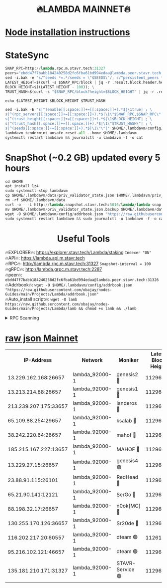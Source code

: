 <h1 align="center"> 🔥LAMBDA MAINNET🔥</h1>


[Node installation instructions](https://github.com/obajay/nodes-Guides/tree/main/Projects/Lambda)
=


# StateSync
```python
SNAP_RPC=http://lambda.rpc.m.stavr.tech:31327
peers="ebdd47f7babb184240258d2fc6fba61bd994edaa@lambda.peer.stavr.tech:31326" 
sed -i.bak -e "s/^seeds *=.*/seeds = \"$SEEDS\"/; s/^persistent_peers *=.*/persistent_peers = \"$PEERS\"/" $HOME/.lambdavm/config/config.toml
LATEST_HEIGHT=$(curl -s $SNAP_RPC/block | jq -r .result.block.header.height); \
BLOCK_HEIGHT=$((LATEST_HEIGHT - 100)); \
TRUST_HASH=$(curl -s "$SNAP_RPC/block?height=$BLOCK_HEIGHT" | jq -r .result.block_id.hash)

echo $LATEST_HEIGHT $BLOCK_HEIGHT $TRUST_HASH

sed -i.bak -E "s|^(enable[[:space:]]+=[[:space:]]+).*$|\1true| ; \
s|^(rpc_servers[[:space:]]+=[[:space:]]+).*$|\1\"$SNAP_RPC,$SNAP_RPC\"| ; \
s|^(trust_height[[:space:]]+=[[:space:]]+).*$|\1$BLOCK_HEIGHT| ; \
s|^(trust_hash[[:space:]]+=[[:space:]]+).*$|\1\"$TRUST_HASH\"| ; \
s|^(seeds[[:space:]]+=[[:space:]]+).*$|\1\"\"|" $HOME/.lambdavm/config/config.toml
lambdavm tendermint unsafe-reset-all --home $HOME/.lambdavm
systemctl restart lambdavm && journalctl -u lambdavm -f -o cat

```
# SnapShot (~0.2 GB) updated every 5 hours
```python
cd $HOME
apt install lz4
sudo systemctl stop lambdavm
cp $HOME/.lambdavm/data/priv_validator_state.json $HOME/.lambdavm/priv_validator_state.json.backup
rm -rf $HOME/.lambdavm/data
curl -o - -L http://lambda.snapshot.stavr.tech:5016/lambda/lambda-snap.tar.lz4 | lz4 -c -d - | tar -x -C $HOME/.lambdavm --strip-components 2
mv $HOME/.lambdavm/priv_validator_state.json.backup $HOME/.lambdavm/data/priv_validator_state.json
wget -O $HOME/.lambdavm/config/addrbook.json "https://raw.githubusercontent.com/obajay/nodes-Guides/main/Projects/Lambda/addrbook.json"
sudo systemctl restart lambdavm && sudo journalctl -u lambdavm -f -o cat
```
 <h1 align="center"> Useful Tools</h1>

🔥EXPLORER🔥:      https://explorer.stavr.tech/Lambda/staking	        `Indexer "ON"` \
🔥API🔥: 			 		 https://lambda.api.m.stavr.tech \
🔥RPC🔥:           http://lambda.rpc.m.stavr.tech:31327	              `Snapshot-interval = 100` \
🔥gRPC🔥:          http://lambda.grpc.m.stavr.tech:2287 \
🔥peer🔥:					 `ebdd47f7babb184240258d2fc6fba61bd994edaa@lambda.peer.stavr.tech:31326` \
🔥Addrbook🔥:    ```wget -O $HOME/.lambdavm/config/addrbook.json "https://raw.githubusercontent.com/obajay/nodes-Guides/main/Projects/Lambda/addrbook.json"``` \
🔥Auto_install script🔥: ```wget -O lamb https://raw.githubusercontent.com/obajay/nodes-Guides/main/Projects/Lambda/lamb && chmod +x lamb && ./lamb```


<details>
<summary>RPC Scanning</summary>

<h2 align="center"> We scan nodes in real time every 4 hours. And we provide the final result of RPC endpoints.
We cannot influence the operation of these nodes in any way. </h2>


```python
If Voting Power is higher than 0 --> then the Node is a validator of the network and may be subject to attack and be a potential threat to the chain.
```
```python
We marked such validators with a red symbol
```

</details>

[raw json Mainnet](https://rpc-check.lambm.stavr.tech/lambm/rpc-lambm-result.json)
=


<table><tr><th>IP-Address</th><th>Network</th><th>Moniker</th><th>Latest Block Height</th><th>Earliest Block Height</th><th>Catching Up</th><th>Tx Index</th><th>Voting Power</th><th>Scan Time</th></tr><tr><td>13.229.162.168:26657</td><td>lambda_92000-1</td><td>genesis2 🔴</td><td>11296276</td><td>1</td><td>False</td><td>on</td><td>16689330</td><td>2024-01-23T09:10:18.025833806UTC</td></tr><tr><td>13.213.214.88:26657</td><td>lambda_92000-1</td><td>genesis1 🔴</td><td>11296276</td><td>1</td><td>False</td><td>on</td><td>107835</td><td>2024-01-23T09:10:23.153469792UTC</td></tr><tr><td>213.239.207.175:33657</td><td>lambda_92000-1</td><td>landeros 🔴</td><td>11296274</td><td>8136001</td><td>False</td><td>off</td><td>1396289</td><td>2024-01-23T09:10:11.914835618UTC</td></tr><tr><td>65.109.88.254:29657</td><td>lambda_92000-1</td><td>ksalab 🔴</td><td>11296277</td><td>8715001</td><td>False</td><td>on</td><td>510465</td><td>2024-01-23T09:10:28.268544844UTC</td></tr><tr><td>38.242.220.64:26657</td><td>lambda_92000-1</td><td>mahof 🔴</td><td>11296273</td><td>10131001</td><td>False</td><td>off</td><td>770350</td><td>2024-01-23T09:10:05.305269033UTC</td></tr><tr><td>185.215.167.227:13657</td><td>lambda_92000-1</td><td>MAHOF 🔴</td><td>11296276</td><td>10134001</td><td>False</td><td>on</td><td>2051510</td><td>2024-01-23T09:10:21.854814672UTC</td></tr><tr><td>13.229.27.15:26657</td><td>lambda_92000-1</td><td>genesis4 🟢</td><td>11296276</td><td>11043001</td><td>False</td><td>on</td><td>0</td><td>2024-01-23T09:10:21.423104491UTC</td></tr><tr><td>23.88.91.115:26101</td><td>lambda_92000-1</td><td>RedHead 🔴</td><td>11296274</td><td>11196274</td><td>False</td><td>off</td><td>553202</td><td>2024-01-23T09:10:12.154834552UTC</td></tr><tr><td>65.21.90.141:12121</td><td>lambda_92000-1</td><td>SerGo 🔴</td><td>11296277</td><td>11196277</td><td>False</td><td>off</td><td>10611940</td><td>2024-01-23T09:10:30.709001057UTC</td></tr><tr><td>88.198.32.17:26657</td><td>lambda_92000-1</td><td>n0ok[MC] 🔴</td><td>11296277</td><td>11196277</td><td>False</td><td>off</td><td>1578630</td><td>2024-01-23T09:10:33.842523422UTC</td></tr><tr><td>130.255.170.126:36657</td><td>lambda_92000-1</td><td>Sr20de 🔴</td><td>11296274</td><td>11208001</td><td>False</td><td>off</td><td>675595</td><td>2024-01-23T09:10:12.584072490UTC</td></tr><tr><td>116.202.217.20:60557</td><td>lambda_92000-1</td><td>dteam 🟢</td><td>11261207</td><td>11223001</td><td>False</td><td>on</td><td>0</td><td>2024-01-23T09:10:05.538398130UTC</td></tr><tr><td>95.216.102.121:46657</td><td>lambda_92000-1</td><td>dteam 🟢</td><td>11296277</td><td>11286001</td><td>False</td><td>off</td><td>0</td><td>2024-01-23T09:10:27.910606098UTC</td></tr><tr><td>135.181.210.171:31327</td><td>lambda_92000-1</td><td>STAVR-Service 🟢</td><td>11296277</td><td>11292001</td><td>False</td><td>on</td><td>0</td><td>2024-01-23T09:10:27.589292477UTC</td></tr></table>
